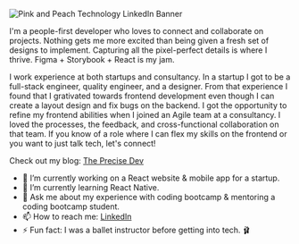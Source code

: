 ![Pink and Peach Technology LinkedIn Banner](https://github.com/karisP/karisP/assets/42557377/3b6d2023-137f-41fb-be5f-6b28bfe8f072)

I'm a people-first developer who loves to connect and collaborate on projects. Nothing gets me more excited than being given a fresh set of designs to implement. Capturing all the pixel-perfect details is where I thrive. Figma + Storybook + React is my jam.

I work experience at both startups and consultancy. In a startup I got to be a full-stack engineer, quality engineer, and a designer. From that experience I found that I grativated towards frontend development even though I can create a layout design and fix bugs on the backend. I got the opportunity to refine my frontend abilities when I joined an Agile team at a consultancy. I loved the processes, the feedback, and cross-functional collaboration on that team. If you know of a role where I can flex my skills on the frontend or you want to just talk tech, let's connect!

Check out my blog: [The Precise Dev](https://www.linkedin.com/in/karissaphillips/)

- 🔭 I’m currently working on a React website & mobile app for a startup.
- 🌱 I’m currently learning React Native.
- 💬 Ask me about my experience with coding bootcamp & mentoring a coding bootcamp student.
- 📫 How to reach me: [LinkedIn](https://www.linkedin.com/in/karissaphillips/)
- ⚡ Fun fact: I was a ballet instructor before getting into tech. 🩰



